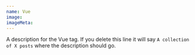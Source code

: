 ```yaml
---
name: Vue
image:
imageMeta:
---
```

A description for the Vue tag. If you delete this line it will say
`A collection of X posts` where the description should go.

